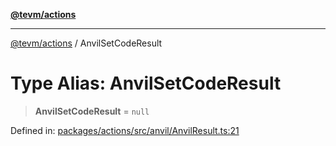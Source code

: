 [**@tevm/actions**](../README.md)

***

[@tevm/actions](../globals.md) / AnvilSetCodeResult

# Type Alias: AnvilSetCodeResult

> **AnvilSetCodeResult** = `null`

Defined in: [packages/actions/src/anvil/AnvilResult.ts:21](https://github.com/evmts/tevm-monorepo/blob/main/packages/actions/src/anvil/AnvilResult.ts#L21)
